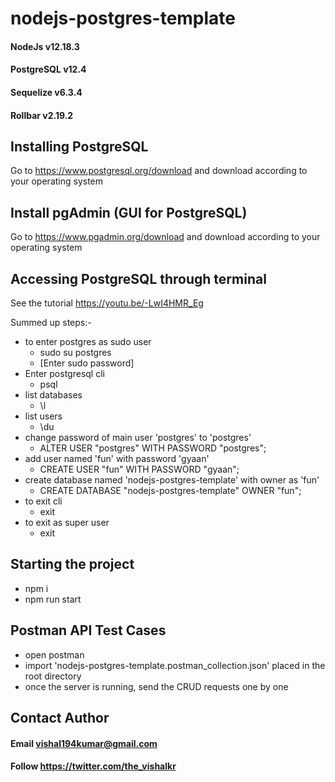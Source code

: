 # nodejs-postgres-template
#### NodeJs v12.18.3
#### PostgreSQL v12.4
#### Sequelize v6.3.4
#### Rollbar v2.19.2

## Installing PostgreSQL
Go to https://www.postgresql.org/download and download according to your operating system

## Install pgAdmin (GUI for PostgreSQL)
Go to https://www.pgadmin.org/download and download according to your operating system

## Accessing PostgreSQL through terminal
See the tutorial https://youtu.be/-LwI4HMR_Eg

Summed up steps:-

- to enter postgres as sudo user
    - sudo su postgres
    - [Enter sudo password]
- Enter postgresql cli
    - psql
- list databases
    - \l
- list users
    - \du
- change password of main user 'postgres' to 'postgres'
    - ALTER USER "postgres" WITH PASSWORD "postgres";
- add user named 'fun' with password 'gyaan'
    - CREATE USER "fun" WITH PASSWORD "gyaan";
- create database named 'nodejs-postgres-template' with owner as 'fun'
    - CREATE DATABASE "nodejs-postgres-template" OWNER "fun";
- to exit cli
    - exit
- to exit as super user
    - exit

## Starting the project
- npm i
- npm run start

## Postman API Test Cases
- open postman
- import 'nodejs-postgres-template.postman_collection.json' placed in the root directory
- once the server is running, send the CRUD requests one by one

## Contact Author
#### Email vishal194kumar@gmail.com
#### Follow https://twitter.com/the_vishalkr